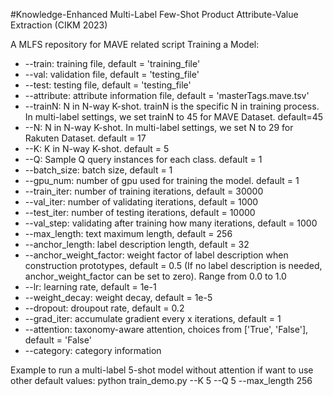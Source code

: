 #Knowledge-Enhanced Multi-Label Few-Shot Product Attribute-Value Extraction (CIKM 2023)

A MLFS repository for MAVE related script
Training a Model:

- --train: training file, default = 'training_file'
- --val: validation file, default = 'testing_file'
- --test: testing file, default = 'testing_file'
- --attribute: attribute information file, default = 'masterTags.mave.tsv'
- --trainN: N in N-way K-shot. trainN is the specific N in training process. In multi-label settings, we set trainN to 45 for MAVE Dataset. default=45
- --N: N in N-way K-shot. In multi-label settings, we set N to 29 for Rakuten Dataset. default = 17
- --K: K in N-way K-shot. default = 5
- --Q: Sample Q query instances for each class. default = 1
- --batch_size: batch size, default = 1
- --gpu_num: number of gpu used for training the model. default = 1
- --train_iter: number of training iterations, default = 30000
- --val_iter: number of validating iterations, default = 1000
- --test_iter: number of testing iterations, default = 10000
- --val_step: validating after training how many iterations, default = 1000
- --max_length: text maximum length, default = 256
- --anchor_length: label description length, default = 32
- --anchor_weight_factor: weight factor of label description when construction prototypes, default = 0.5 (If no label description is needed, anchor_weight_factor can be set to zero). Range from 0.0 to 1.0
- --lr: learning rate, default = 1e-1
- --weight_decay: weight decay, default = 1e-5
- --dropout: droupout rate, default = 0.2
- --grad_iter: accumulate gradient every x iterations, default = 1
- --attention: taxonomy-aware attention, choices from ['True', 'False'], default = 'False'
- --category: category information

Example to run a multi-label 5-shot model without attention if want to use other default values: python train_demo.py --K 5 --Q 5 --max_length 256
